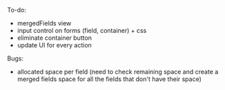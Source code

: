 To-do:

- mergedFields view
- input control on forms (field, container) + css
- eliminate container button
- update UI for every action

Bugs:

- allocated space per field (need to check remaining space and create a merged fields space for all the fields that don't have their space)

